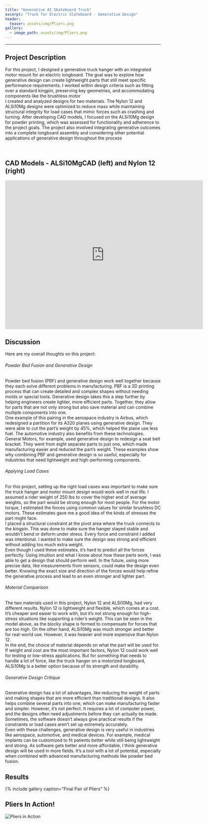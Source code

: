 ```yaml
---
title: "Generative AI Skateboard Truck"
excerpt: "Truck for Electric Slateboard - Generative Design"
header:
  teaser: assets/img/Pliers.png
gallery:
  - image_path: assets/img/Pliers.png
---
```

---

## Project Description

For this project, I designed a generative truck hanger with an integrated motor mount for an electric longboard. The goal was to explore how generative design can create lightweight parts that still meet specific performance requirements. I worked within design criteria such as fitting over a standard kingpin, preserving key geometries, and accommodating components like the brushless motor
<br>
I created and analyzed designs for two materials. The Nylon 12 and ALSi10Mg designs were optimized to reduce mass while maintaining structural integrity for load cases that mimic forces such as crashing and turning. After developing CAD models, I focused on the ALSi10Mg design for powder printing, which was assessed for functionality and adherence to the project goals. The project also involved integrating generative outcomes into a complete longboard assembly and considering other potential applications of generative design throughout the process


<br>

## CAD Models - ALSi10MgCAD (left) and Nylon 12 (right)

<iframe src="https://vanderbilt643.autodesk360.com/shares/public/SH286ddQT78850c0d8a42b7161957b2ffb5d?mode=embed" width="640" height="480" allowfullscreen="true" webkitallowfullscreen="true" mozallowfullscreen="true"  frameborder="0"></iframe>

<br>

## Discussion

Here are my overall thoughts on this project:

###### Powder Bed Fusion and Generative Design

Powder bed fusion (PBF) and generative design work well together because they each solve different problems in manufacturing. PBF is a 3D printing process that can create detailed and complex shapes without needing molds or special tools. Generative design takes this a step further by helping engineers create lighter, more efficient parts. Together, they allow for parts that are not only strong but also save material and can combine multiple components into one.
<br>
One example of this pairing in the aerospace industry is Airbus, which redesigned a partition for its A320 planes using generative design. They were able to cut the part’s weight by 45%, which helped the plane use less fuel. The automotive industry also benefits from these technologies. General Motors, for example, used generative design to redesign a seat belt bracket. They went from eight separate parts to just one, which made manufacturing easier and reduced the part’s weight. These examples show why combining PBF and generative design is so useful, especially for industries that need lightweight and high-performing components.

###### Applying Load Cases
For this project, setting up the right load cases was important to make sure the truck hanger and motor mount design would work well in real life. I assumed a rider weight of 250 lbs to cover the higher end of average weights, so the part would be strong enough for most people. For the motor torque, I estimated the forces using common values for similar brushless DC motors. These estimates gave me a good idea of the kinds of stresses the part might face.
<br>
I placed a structural constraint at the pivot area where the truck connects to the kingpin. This was done to make sure the hanger stayed stable and wouldn’t bend or deform under stress. Every force and constraint I added was intentional. I wanted to make sure the design was strong and efficient without adding too much extra weight.
<br>
Even though I used these estimates, it’s hard to predict all the forces perfectly. Using intuition and what I know about how these parts work, I was able to get a design that should perform well. In the future, using more precise data, like measurements from sensors, could make the design even better. Knowing the exact size and direction of the forces would help refine the generative process and lead to an even stronger and lighter part.

###### Material Comparison
The two materials used in this project, Nylon 12 and ALSi10Mg, had very different results. Nylon 12 is lightweight and flexible, which comes at a cost. It’s cheaper and easier to work with, but it’s not strong enough for high-stress situations like supporting a rider’s weight. This can be seen in the model above, as the blocky shape is formed to compensate for forces that are too high. On the other hand, ALSi10Mg was much stronger and better for real-world use. However, it was heavier and more expensive than Nylon 12.
<br>
In the end, the choice of material depends on what the part will be used for. If weight and cost are the most important factors, Nylon 12 could work well for testing or low-stress applications. But for something that needs to handle a lot of force, like the truck hanger on a motorized longboard, ALSi10Mg is a better option because of its strength and durability.

###### Generative Design Critique
Generative design has a lot of advantages, like reducing the weight of parts and making shapes that are more efficient than traditional designs. It also helps combine several parts into one, which can make manufacturing faster and simpler. However, it’s not perfect. It requires a lot of computer power, and the designs often need adjustments before they can actually be made. Sometimes, the software doesn’t always give practical results if the constraints or load cases aren’t set up extremely accurately.
<br>
Even with these challenges, generative design is very useful in industries like aerospace, automotive, and medical devices. For example, medical implants can be customized to fit patients better while still being lightweight and strong. As software gets better and more affordable, I think generative design will be used in more fields. It’s a tool with a lot of potential, especially when combined with advanced manufacturing methods like powder bed fusion.


## Results

{% include gallery caption="Final Pair of Pliers" %}


## Pliers In Action!

![Pliers in Action](/assets/img/PliersGIF.gif)


